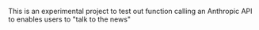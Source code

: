 This is an experimental project to test out function calling an Anthropic API to enables users to "talk to the news"

